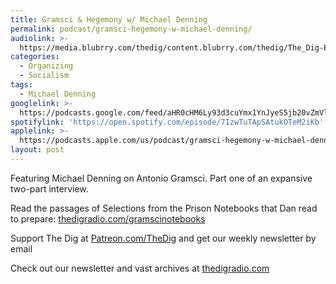 ```yaml
---
title: Gramsci & Hegemony w/ Michael Denning
permalink: podcast/gramsci-hegemony-w-michael-denning/
audiolink: >-
  https://media.blubrry.com/thedig/content.blubrry.com/thedig/The_Dig-EP_388-Denning.mp3
categories:
  - Organizing
  - Socialism
tags:
  - Michael Denning
googlelink: >-
  https://podcasts.google.com/feed/aHR0cHM6Ly93d3cuYmx1YnJyeS5jb20vZmVlZHMvdGhlZGlnLnhtbA/episode/aHR0cHM6Ly90aGVkaWcuYmx1YnJyeS5uZXQvP3A9MjMyNw?sa=X&ved=0CAUQkfYCahcKEwi44f7r1b-AAxUAAAAAHQAAAAAQNg
spotifylink: 'https://open.spotify.com/episode/7IzwTuTApSAtukOTeM2iKb'
applelink: >-
  https://podcasts.apple.com/us/podcast/gramsci-hegemony-w-michael-denning/id1043245989?i=1000594446065
layout: post
---
```


Featuring Michael Denning on Antonio Gramsci. Part one of an expansive two-part interview.

Read the passages of Selections from the Prison Notebooks that Dan read to prepare: [thedigradio.com/gramscinotebooks](http://thedigradio.com/gramscinotebooks)

Support The Dig at [Patreon.com/TheDig](http://patreon.com/TheDig) and get our weekly newsletter by email

Check out our newsletter and vast archives at [thedigradio.com](http://thedigradio.com)
